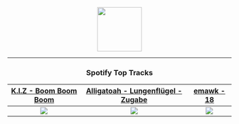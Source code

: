 <p align="center">
  <a href="https://www.tobiasmichael.de">
    <img src="https://tobiasmichael.de/assets/logo.gif" width="100" height="100"/>
  </a>
</p>

---

<h3 align="center">Spotify Top Tracks</h3>

[K.I.Z - Boom Boom Boom](https://open.spotify.com/track/6Txevj8EVZJPKzmHwyY1Uh)|[Alligatoah - Lungenflügel - Zugabe](https://open.spotify.com/track/2zpWbs6fq02ZMucEuBclwM)|[emawk - 18](https://open.spotify.com/track/3aTZwNMCZrIXoLzHNCAjhB)
:---:|:----:|:----:
<img src="https://i.scdn.co/image/ab67616d00001e02c2c842af17e86a3aea4ed34c"/>|<img src="https://i.scdn.co/image/ab67616d00001e02edcbd0d7ca71dacaf5729825"/>|<img src="https://i.scdn.co/image/ab67616d00001e02a08259240276ec157a7028c7"/>